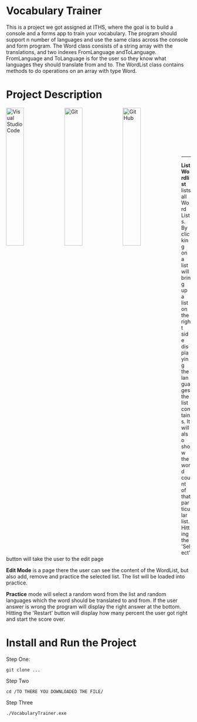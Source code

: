 # Vocabulary Trainer

This is a project we got assigned at ITHS, where the goal is to build a console and a forms app to train your vocabulary. The program should support n number of languages and use the same class across the console and form program. The Word class consists of a string array with the translations, and two indexes FromLanguage andToLanguage. FromLanguage and ToLanguage is for the user so they know what languages they should translate from and to. The WordList class contains methods to do operations on an array with type Word.

# Project Description

<img align="left" alt="Visual Studio Code" width="31%" src="https://user-images.githubusercontent.com/50596493/198071525-ad6acd96-af76-48c7-bf72-e025bb8b57fa.PNG" />
<img align="left" alt="Git" width="31%" src="https://user-images.githubusercontent.com/50596493/198071498-0dcef0b1-9fd7-490c-9d9b-1b396bed2d01.PNG"/>
<img align="left" alt="GitHub" width="31%" src="https://user-images.githubusercontent.com/50596493/198071511-60c7dde6-cfdb-4197-8c03-8ee90e6e5c63.PNG"/>
<br/>
<br/>
<br/>
<br/>
<br/>
<br/>
<br/>


---

**List Wordlist** lists all Word Lists. By clicking on a list will bring up a list on the right side displaying the languages the list contains. It will also show the word count of that particular list. Hitting the 'Select' button will take the user to the edit page

**Edit Mode** is a page there the user can see the content of the WordList, but also add, remove and practice the selected list.
The list will be loaded into practice.

**Practice** mode will select a random word from the list and random languages which the word should be translated to and from. If the user answer is wrong the program will display the right answer at the bottom. Hitting the 'Restart' button will display how many percent the user got right and start the score over. 

# Install and Run the Project
Step One:
```
git clone ...
```

Step Two
```
cd /TO THERE YOU DOWNLOADED THE FILE/
```

Step Three
```
./VocabularyTrainer.exe
```
